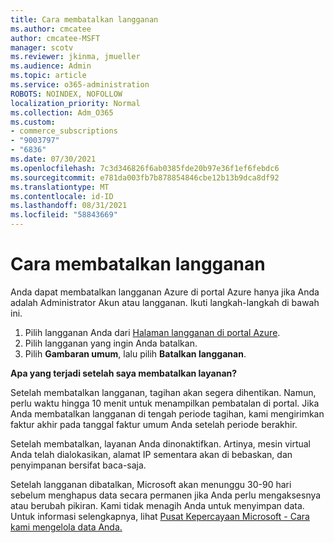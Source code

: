 ```yaml
---
title: Cara membatalkan langganan
ms.author: cmcatee
author: cmcatee-MSFT
manager: scotv
ms.reviewer: jkinma, jmueller
ms.audience: Admin
ms.topic: article
ms.service: o365-administration
ROBOTS: NOINDEX, NOFOLLOW
localization_priority: Normal
ms.collection: Adm_O365
ms.custom:
- commerce_subscriptions
- "9003797"
- "6836"
ms.date: 07/30/2021
ms.openlocfilehash: 7c3d346826f6ab0385fde20b97e36f1ef6febdc6
ms.sourcegitcommit: e781da003fb7b878854846cbe12b13b9dca8df92
ms.translationtype: MT
ms.contentlocale: id-ID
ms.lasthandoff: 08/31/2021
ms.locfileid: "58843669"
---
```

# <a name="how-to-cancel-a-subscription"></a>Cara membatalkan langganan

Anda dapat membatalkan langganan Azure di portal Azure hanya jika Anda adalah Administrator Akun atau langganan. Ikuti langkah-langkah di bawah ini.

1. Pilih langganan Anda dari [Halaman langganan di portal Azure](https://ms.portal.azure.com/#blade/Microsoft_Azure_Billing/SubscriptionsBlade).
2. Pilih langganan yang ingin Anda batalkan.
3. Pilih **Gambaran umum**, lalu pilih **Batalkan langganan**.

**Apa yang terjadi setelah saya membatalkan layanan?**

Setelah membatalkan langganan, tagihan akan segera dihentikan. Namun, perlu waktu hingga 10 menit untuk menampilkan pembatalan di portal. Jika Anda membatalkan langganan di tengah periode tagihan, kami mengirimkan faktur akhir pada tanggal faktur umum Anda setelah periode berakhir.

Setelah membatalkan, layanan Anda dinonaktifkan. Artinya, mesin virtual Anda telah dialokasikan, alamat IP sementara akan di bebaskan, dan penyimpanan bersifat baca-saja.

Setelah langganan dibatalkan, Microsoft akan menunggu 30-90 hari sebelum menghapus data secara permanen jika Anda perlu mengaksesnya atau berubah pikiran. Kami tidak menagih Anda untuk menyimpan data. Untuk informasi selengkapnya, lihat [Pusat Kepercayaan Microsoft - Cara kami mengelola data Anda.](https://www.microsoft.com/trust-center/privacy/data-management#leave)

